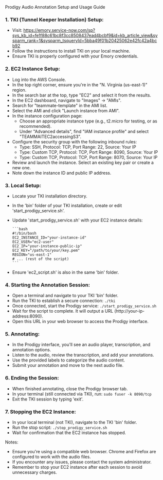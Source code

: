 Prodigy Audio Annotation Setup and Usage Guide

### 1. TKI (Tunnel Keeper Installation) Setup:
* Visit: https://emory.service-now.com/sp?sys_kb_id=fe1f88c61bc8f3cc8508437ead4bcbf9&id=kb_article_view&sysparm_rank=1&sysparm_tsqueryId=5bba49f01b20425062e42fc42a4bcb92
* Follow the instructions to install TKI on your local machine.
* Ensure TKI is properly configured with your Emory credentials.

### 2. EC2 Instance Setup:
* Log into the AWS Console.
* In the top right corner, ensure you're in the "N. Virginia (us-east-1)" region.
* In the search bar at the top, type "EC2" and select it from the results.
* In the EC2 dashboard, navigate to "Images" -> "AMIs".
* Search for "teammate-template" in the AMI list.
* Select the AMI and click "Launch instance from AMI".
* In the instance configuration page:
  * Choose an appropriate instance type (e.g., t2.micro for testing, or as recommended).
  * Under "Advanced details", find "IAM instance profile" and select "TEAMMAITEC2accessingS3".
* Configure the security group with the following inbound rules:
  * Type: SSH, Protocol: TCP, Port Range: 22, Source: Your IP
  * Type: Custom TCP, Protocol: TCP, Port Range: 8090, Source: Your IP
  * Type: Custom TCP, Protocol: TCP, Port Range: 8070, Source: Your IP
* Review and launch the instance. Select an existing key pair or create a new one.
* Note down the instance ID and public IP address.

### 3. Local Setup:
* Locate your TKI installation directory.
* In the 'bin' folder of your TKI installation, create or edit 'start_prodigy_service.sh'.
* Update 'start_prodigy_service.sh' with your EC2 instance details:
      
      ```bash
      #!/bin/bash
      EC2_INSTANCE_ID="your-instance-id"
      EC2_USER="ec2-user"
      EC2_IP="your-instance-public-ip"
      EC2_KEY="/path/to/your/key.pem"
      REGION="us-east-1"
      # ... (rest of the script)
      ```
* Ensure 'ec2_script.sh' is also in the same 'bin' folder.

### 4. Starting the Annotation Session:
* Open a terminal and navigate to your TKI 'bin' folder.
* Run the TKI to establish a secure connection:
      ```
      ./tki
      ```
* Once connected, start the Prodigy service:
      ```
      ./start_prodigy_service.sh
      ```
* Wait for the script to complete. It will output a URL (http://your-ip-address:8090).
* Open this URL in your web browser to access the Prodigy interface.

### 5. Annotating:
* In the Prodigy interface, you'll see an audio player, transcription, and annotation options.
* Listen to the audio, review the transcription, and add your annotations.
* Use the provided labels to categorize the audio content.
* Submit your annotation and move to the next audio file.

### 6. Ending the Session:
* When finished annotating, close the Prodigy browser tab.
* In your terminal (still connected via TKI), run:
      ```
      sudo fuser -k 8090/tcp
      ```
* Exit the TKI session by typing 'exit'.

### 7. Stopping the EC2 Instance:
* In your local terminal (not TKI), navigate to the TKI 'bin' folder.
* Run the stop script:
      ```
      ./stop_prodigy_service.sh
      ```
* Wait for confirmation that the EC2 instance has stopped.

Notes:
- Ensure you're using a compatible web browser. Chrome and Firefox are configured to work with the audio files.
- If you encounter any issues, please contact the system administrator.
- Remember to stop your EC2 instance after each session to avoid unnecessary charges.
